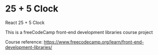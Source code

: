 # 25 + 5 Clock

React 25 + 5 Clock

This is a freeCodeCamp front-end development libraries course project

Course reference: https://www.freecodecamp.org/learn/front-end-development-libraries/
